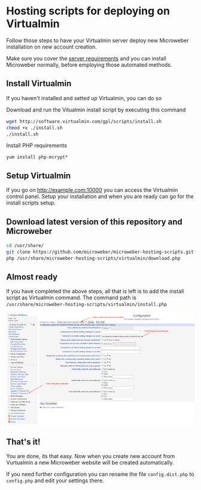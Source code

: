 # Hosting scripts for deploying on Virtualmin


Follow those steps to have your Virtualmin server deploy new Microweber installation on new account creation. 

Make sure you cover the [server requirements](https://github.com/microweber/microweber#general-requirements "") and you can install Microweber normally, before employing those automated methods.

## Install Virtualmin

If you haven't installed and setted up Virtualmin, you can do so

Download and run the Vitualmin install script by executing this command 

```sh
wget http://software.virtualmin.com/gpl/scripts/install.sh
chmod +x ./install.sh
./install.sh
```

Install PHP requirements
```
yum install php-mcrypt*
```

## Setup Virtualmin

If you go on http://example.com:10000 you can access the Virtualmin control panel.
Setup your installation and when you are ready can go for the install scripts setup.


## Download latest version of this repository and Microweber

```sh
cd /usr/share/
git clone https://github.com/microweber/microweber-hosting-scripts.git
php /usr/share/microweber-hosting-scripts/virtualmin/download.php
```

## Almost ready

If you have completed the above steps, all that is left is to add the install script as Virtualmin command. The command path is `/usr/share/microweber-hosting-scripts/virtualmin/install.php`

![setup.png](setup.png "")


## That's it! 

You are done, its that easy. Now when you create new account from Vurtualmin a new Microweber website will be created automatically. 

If you need further configuration you can rename the file `config.dist.php` to `config.php` and edit your settings there. 


